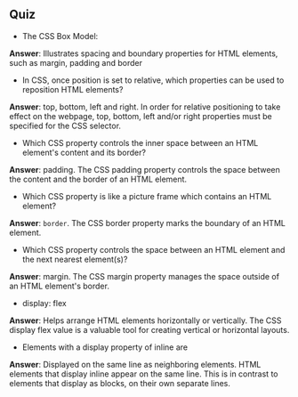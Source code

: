 ## Quiz

- The CSS Box Model:

**Answer**: Illustrates spacing and boundary properties for HTML elements, such as margin, padding and border

- In CSS, once position is set to relative, which properties can be used to reposition HTML elements?

**Answer**: top, bottom, left and right. In order for relative positioning to take effect on the webpage, top, bottom, left and\/or right properties must be specified for the CSS selector.

- Which CSS property controls the inner space between an HTML element's content and its border?

**Answer**: padding. The CSS padding property controls the space between the content and the border of an HTML element.

- Which CSS property is like a picture frame which contains an HTML element?

**Answer**: `border`. The CSS border property marks the boundary of an HTML element.

- Which CSS property controls the space between an HTML element and the next nearest element\(s\)?

**Answer**: margin. The CSS margin property manages the space outside of an HTML element's border.

- display: flex

**Answer**: Helps arrange HTML elements horizontally or vertically. The CSS display flex value is a valuable tool for creating vertical or horizontal layouts.

- Elements with a display property of inline are

**Answer**: Displayed on the same line as neighboring elements. HTML elements that display inline appear on the same line. This is in contrast to elements that display as blocks, on their own separate lines.

